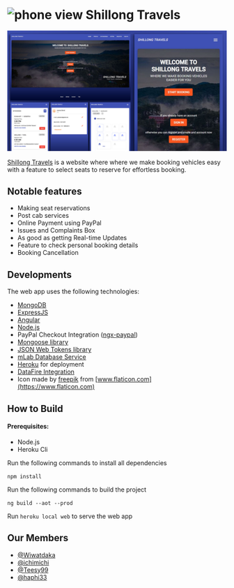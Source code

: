  #  <img src="https://raw.githubusercontent.com/ichimichi/Shillong-Travels/master/src/favicon.ico" alt="phone view" width="29" height="29"> Shillong Travels  
 
 ![view](https://raw.githubusercontent.com/ichimichi/Shillong-Travels/master/src/assets/images/preview.jpg)
 
 
[Shillong Travels](https://shillongtravels.herokuapp.com) is a website where where we make booking vehicles easy with a feature to select seats to reserve for effortless booking.

## Notable features

* Making seat reservations
* Post cab services
* Online Payment using PayPal
* Issues and Complaints Box
* As good as getting Real-time Updates
* Feature to check personal booking details
* Booking Cancellation

## Developments

The web app uses the following technologies:
* [MongoDB](https://www.mongodb.com/)
* [ExpressJS ](http://expressjs.com/)
* [Angular](https://angular.io/)
* [Node.js](https://nodejs.org/en/)
* PayPal Checkout Integration ([ngx-paypal](https://www.npmjs.com/package/ngx-paypal))
* [Mongoose library](https://mongoosejs.com/)
* [JSON Web Tokens library](https://jwt.io/)
* [mLab Database Service](https://mlab.com/)
* [Heroku](https://www.heroku.com/) for deployment
* [DataFire Integration](https://app.datafire.io/)
* Icon made by [freepik](https://www.flaticon.com/authors/freepik) from [www.flaticon.com](https://www.flaticon.com)

## How to Build

#### Prerequisites:
* Node.js
* Heroku Cli

Run the following commands to install all dependencies
```
npm install
```
Run the following commands to build the project
```
ng build --aot --prod
```
Run ```heroku local web``` to serve the web app

## Our Members

* [@Wiwatdaka](https://github.com/Wiwatdaka)
* [@ichimichi](https://github.com/ichimichi)
* [@Teesy99](https://github.com/Teesy99)
* [@haphi33](https://github.com/haphi33)